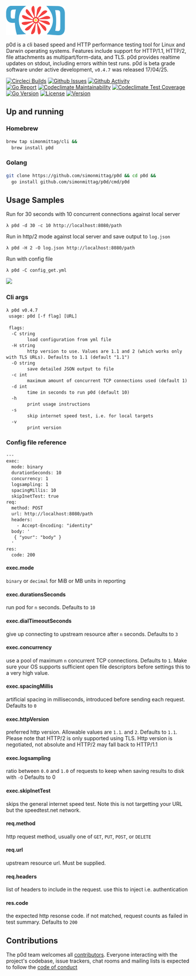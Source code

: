 ![](p0d_80.png)

p0d is a cli based speed and HTTP performance testing tool for Linux and Darwin operating systems. Features include support
for HTTP/1.1, HTTP/2, file attachments as multipart/form-data, and TLS. p0d provides realtime updates
on stdout, including errors within test runs. p0d is beta grade software under active development, `v0.4.7` was
released 17/04/25.

[![Circleci Builds](https://circleci.com/gh/simonmittag/p0d.svg?style=shield)](https://circleci.com/gh/simonmittag/p0d)
[![Github Issues](https://img.shields.io/github/issues/simonmittag/p0d)](https://github.com/simonmittag/p0d/issues)
[![Github Activity](https://img.shields.io/github/commit-activity/m/simonmittag/p0d)](https://img.shields.io/github/commit-activity/m/simonmittag/p0d)  
[![Go Report](https://goreportcard.com/badge/github.com/simonmittag/p0d)](https://goreportcard.com/report/github.com/simonmittag/p0d)
[![Codeclimate Maintainability](https://api.codeclimate.com/v1/badges/06a7484f009ea48a3832/maintainability)](https://codeclimate.com/github/simonmittag/p0d/maintainability)
[![Codeclimate Test Coverage](https://api.codeclimate.com/v1/badges/06a7484f009ea48a3832/test_coverage)](https://codeclimate.com/github/simonmittag/p0d/test_coverage)
[![Go Version](https://img.shields.io/github/go-mod/go-version/simonmittag/p0d)](https://img.shields.io/github/go-mod/go-version/simonmittag/p0d)
[![License](https://img.shields.io/badge/License-Apache%202.0-blue.svg)](https://opensource.org/licenses/Apache-2.0)
[![Version](https://img.shields.io/badge/version-0.4.7-orange)](https://github.com/simonmittag/p0d)

## Up and running

### Homebrew
```bash
brew tap simonmittag/cli && 
  brew install p0d
```

### Golang
```bash
git clone https://github.com/simonmittag/p0d && cd p0d &&
  go install github.com/simonmittag/p0d/cmd/p0d
```

## Usage Samples

Run for 30 seconds with 10 concurrent connections against local server
```
λ p0d -d 30 -c 10 http://localhost:8080/path
```

Run in http/2 mode against local server and save output to `log.json`
```
λ p0d -H 2 -O log.json http://localhost:8080/path
```

Run with config file
```
λ p0d -C config_get.yml
```

![](bash.gif)

### Cli args
```
λ p0d v0.4.7
 usage: p0d [-f flag] [URL]

 flags:
  -C string
        load configuration from yml file
  -H string
        http version to use. Values are 1.1 and 2 (which works only with TLS URLs). Defaults to 1.1 (default "1.1")
  -O string
        save detailed JSON output to file
  -c int
        maximum amount of concurrent TCP connections used (default 1)
  -d int
        time in seconds to run p0d (default 10)
  -h    
        print usage instructions
  -s 
        skip internet speed test, i.e. for local targets
  -v    
        print version
```

### Config file reference

```
---
exec:
  mode: binary
  durationSeconds: 10
  concurrency: 1
  logsampling: 1
  spacingMillis: 10
  skipInetTest: true
req:
  method: POST
  url: http://localhost:8080/path
  headers:
    - Accept-Encoding: "identity"
  body: '
   { "your": "body" }
  '
res:
  code: 200
```

#### exec.mode
`binary` or `decimal` for MiB or MB units in reporting

#### exec.durationsSeconds
run pod for `n` seconds. Defaults to `10`

#### exec.dialTimeoutSeconds
give up connecting to upstream resource after `n` seconds. Defaults to `3`

#### exec.concurrency
use a pool of maximum `n` concurrent TCP connections. Defaults to `1`. Make sure your OS supports
sufficient open file descriptors before settings this to a very high value. 

#### exec.spacingMillis
artificial spacing in milliseconds, introduced before sending each request. Defaults to `0`

#### exec.httpVersion
preferred http version. Allowable values are `1.1`. and `2`. Defaults to `1.1`. Please note that HTTP/2 is only
supported using TLS. Http version is negotiated, not absolute and HTTP/2 may fall back to HTTP/1.1

#### exec.logsampling
ratio between `0.0` and `1.0` of requests to keep when saving results to disk with `-O` Defaults to 0

#### exec.skipInetTest
skips the general internet speed test. Note this is not targetting your URL but the speedtest.net network.

#### req.method
http request method, usually one of `GET`, `PUT`, `POST`, or `DELETE`

#### req.url
upstream resource url. Must be supplied.

#### req.headers
list of headers to include in the request. use this to inject i.e. authentication

#### res.code
the expected http resonse code. if not matched, request counts as failed in test summary. Defaults to `200`

## Contributions

The p0d team welcomes all [contributors](https://github.com/simonmittag/p0d/blob/master/CONTRIBUTING.md). Everyone
interacting with the project's codebase, issue trackers, chat rooms and mailing lists is expected to follow
the [code of conduct](https://github.com/simonmittag/p0d/blob/master/CODE_OF_CONDUCT.md)
